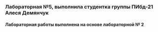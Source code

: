 ### Лабораторная №5, выполнила студентка группы ПИбд-21 Алеся Демянчук
#### Лабораторная работы выполнена на основе лабораторной № 2
